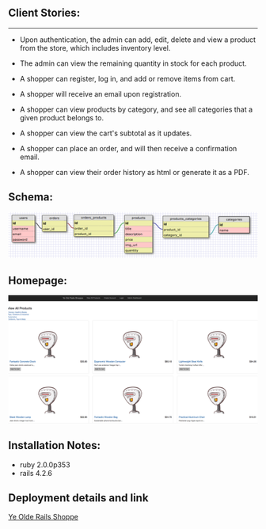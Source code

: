 ## Client Stories:
___
* Upon authentication, the admin can add, edit, delete and view a product from the store, which includes inventory level.
* The admin can view the remaining quantity in stock for each product.

* A shopper can register, log in, and add or remove items from cart.
* A shopper will receive an email upon registration.
* A shopper can view products by category, and see all categories that a given product belongs to.
* A shopper can view the cart's subtotal as it updates.
* A shopper can place an order, and will then receive a confirmation email.
* A shopper can view their order history as html or generate it as a PDF.



## Schema:

![schema](db/final_schema.png)

## Homepage:

![homepage](app/assets/images/homepage.png)

## Installation Notes:
* ruby 2.0.0p353
* rails 4.2.6

## Deployment details and link
[Ye Olde Rails Shoppe](https://floating-ridge-94894.herokuapp.com)

